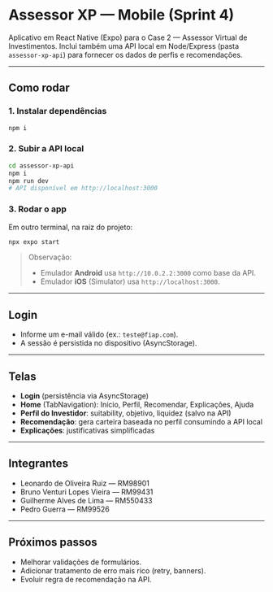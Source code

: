 # Assessor XP — Mobile (Sprint 4)

Aplicativo em React Native (Expo) para o Case 2 — Assessor Virtual de Investimentos.
Inclui também uma API local em Node/Express (pasta `assessor-xp-api`) para fornecer os dados de perfis e recomendações.

---

## Como rodar

### 1. Instalar dependências

```bash
npm i
```

### 2. Subir a API local

```bash
cd assessor-xp-api
npm i
npm run dev
# API disponível em http://localhost:3000
```

### 3. Rodar o app

Em outro terminal, na raiz do projeto:

```bash
npx expo start
```

> Observação:
>
> * Emulador **Android** usa `http://10.0.2.2:3000` como base da API.
> * Emulador **iOS** (Simulator) usa `http://localhost:3000`.

---

## Login

* Informe um e-mail válido (ex.: `teste@fiap.com`).
* A sessão é persistida no dispositivo (AsyncStorage).

---

## Telas

* **Login** (persistência via AsyncStorage)
* **Home** (TabNavigation): Início, Perfil, Recomendar, Explicações, Ajuda
* **Perfil do Investidor**: suitability, objetivo, liquidez (salvo na API)
* **Recomendação**: gera carteira baseada no perfil consumindo a API local
* **Explicações**: justificativas simplificadas

---

## Integrantes

* Leonardo de Oliveira Ruiz — RM98901
* Bruno Venturi Lopes Vieira — RM99431
* Guilherme Alves de Lima — RM550433
* Pedro Guerra — RM99526

---

## Próximos passos

* Melhorar validações de formulários.
* Adicionar tratamento de erro mais rico (retry, banners).
* Evoluir regra de recomendação na API.
